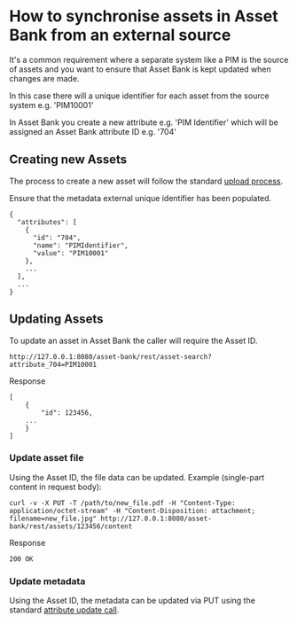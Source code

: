 # How to synchronise assets in Asset Bank from an external source

It's a common requirement where a separate system like a PIM is the source of assets and you want to ensure that Asset Bank is kept updated when changes are made.

In this case there will a unique identifier for each asset from the source system e.g. 'PIM10001'

In Asset Bank you create a new attribute e.g. 'PIM Identifier' which will be assigned an Asset Bank attribute ID e.g. '704'

## Creating new Assets

The process to create a new asset will follow the standard [upload process](how-to-upload.md).

Ensure that the metadata external unique identifier has been populated.
```
{
  "attributes": [
    {
      "id": "704",
      "name": "PIMIdentifier",
      "value": "PIM10001"
    },
    ...
  ],
  ...
}
```

## Updating Assets

To update an asset in Asset Bank the caller will require the Asset ID.
```
http://127.0.0.1:8080/asset-bank/rest/asset-search?attribute_704=PIM10001
```

Response
```
[
	{
		"id": 123456,
    ...
	}
]
```
### Update asset file
Using the Asset ID, the file data can be updated.
Example (single-part content in request body):
```
curl -v -X PUT -T /path/to/new_file.pdf -H "Content-Type: application/octet-stream" -H "Content-Disposition: attachment; filename=new_file.jpg" http://127.0.0.1:8080/asset-bank/rest/assets/123456/content
```
Response
```
200 OK
```

### Update metadata
Using the Asset ID, the metadata can be updated via PUT using the standard [attribute update call](asset.md).

